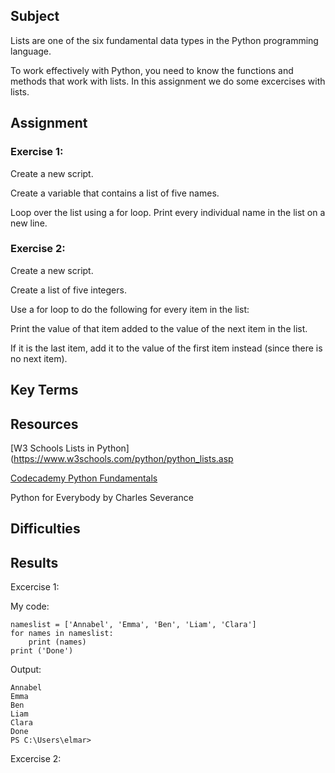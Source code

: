 ## Subject

Lists are one of the six fundamental data types in the Python programming language. 

To work effectively with Python, you need to know the functions and methods that work with lists.  In this assignment we do some excercises with lists.

## Assignment

### Exercise 1:
Create a new script.

Create a variable that contains a list of five names.

Loop over the list using a for loop. Print every individual name in the list on a new line.

### Exercise 2:
Create a new script.

Create a list of five integers.

Use a for loop to do the following for every item in the list:

Print the value of that item added to the value of the next item in the list.

If it is the last item, add it to the value of the first item instead (since there is no next item).

##  Key Terms

## Resources

[W3 Schools Lists in Python](https://www.w3schools.com/python/python_lists.asp

[Codecademy Python Fundamentals](https://www.codecademy.com/learn/dacp-python-fundamentals/modules/dscp-python-lists/cheatsheet)

Python for Everybody by Charles Severance


##  Difficulties


##  Results

Excercise 1:

My code:

```
nameslist = ['Annabel', 'Emma', 'Ben', 'Liam', 'Clara']
for names in nameslist:
    print (names)
print ('Done')
```

Output:

```
Annabel
Emma
Ben
Liam
Clara
Done
PS C:\Users\elmar>
```

Excercise 2:

```



